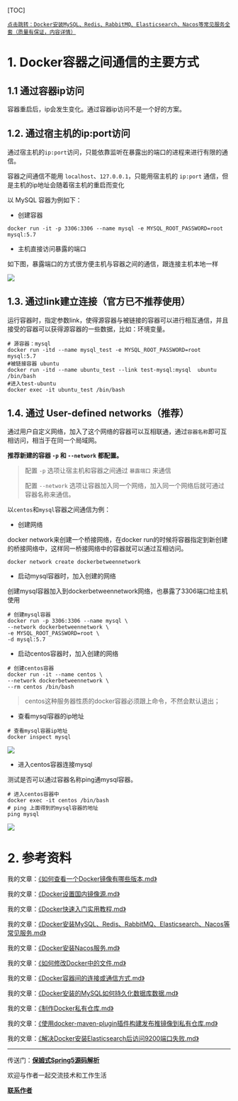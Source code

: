 [TOC]

[`点击跳转：Docker安装MySQL、Redis、RabbitMQ、Elasticsearch、Nacos等常见服务全套（质量有保证，内容详情）`](https://blog.csdn.net/yuchangyuan5237/article/details/130866065)

# 1. Docker容器之间通信的主要方式

## 1.1 通过容器ip访问

容器重启后，ip会发生变化。通过容器ip访问不是一个好的方案。

## 1.2. 通过宿主机的ip:port访问

通过宿主机的`ip:port`访问，只能依靠监听在暴露出的端口的进程来进行有限的通信。

容器之间通信不能用 `localhost`、`127.0.0.1`，只能用宿主机的 `ip:port` 通信，但是主机的ip地址会随着宿主机的重启而变化

以 MySQL 容器为例如下：

* 创建容器

```shell
docker run -it -p 3306:3306 --name mysql -e MYSQL_ROOT_PASSWORD=root mysql:5.7
```

* 主机直接访问暴露的端口

如下图，暴露端口的方式很方便主机与容器之间的通信，跟连接主机本地一样

![](https://firefish-dev-images.oss-cn-hangzhou.aliyuncs.com/dev-images/Snip20230725_1.png)

## 1.3. 通过link建立连接（官方已不推荐使用）

运行容器时，指定参数link，使得源容器与被链接的容器可以进行相互通信，并且接受的容器可以获得源容器的一些数据，比如：环境变量。

```shell
# 源容器：mysql
docker run -itd --name mysql_test -e MYSQL_ROOT_PASSWORD=root mysql:5.7
#被链接容器 ubuntu
docker run -itd --name ubuntu_test --link test-mysql:mysql  ubuntu /bin/bash
#进入test-ubuntu
docker exec -it ubuntu_test /bin/bash
```

## 1.4. 通过 User-defined networks（推荐）

通过用户自定义网络，加入了这个网络的容器可以互相联通，通过`容器名称`即可互相访问，相当于在同一个局域网。

**推荐新建的容器 `-p` 和 `--network` 都配置。**

> 配置 `-p` 选项让宿主机和容器之间通过 `暴露端口` 来通信
>
> 配置 `--network` 选项让容器加入同一个网络，加入同一个网络后就可通过容器名称来通信。

以`centos`和`mysql`容器之间通信为例：

* 创建网络

docker network来创建一个桥接网络，在docker run的时候将容器指定到新创建的桥接网络中，这样同一桥接网络中的容器就可以通过互相访问。

```shell
docker network create dockerbetweennetwork
```

* 启动mysql容器时，加入创建的网络

创建mysql容器加入到dockerbetweennetwork网络，也暴露了3306端口给主机使用

```shell
# 创建mysql容器
docker run -p 3306:3306 --name mysql \
--network dockerbetweennetwork \
-e MYSQL_ROOT_PASSWORD=root \
-d mysql:5.7
```

* 启动centos容器时，加入创建的网络

```shell
# 创建centos容器
docker run -it --name centos \
--network dockerbetweennetwork \
--rm centos /bin/bash
```

> centos这种服务器性质的docker容器必须跟上命令，不然会默认退出；

* 查看mysql容器的ip地址

```shell
# 查看mysql容器ip地址
docker inspect mysql
```

![](https://firefish-dev-images.oss-cn-hangzhou.aliyuncs.com/dev-images/Snip20230802_3.png)

* 进入centos容器连接mysql

测试是否可以通过容器名称ping通mysql容器。

```shell
# 进入centos容器中
docker exec -it centos /bin/bash
# ping 上面得到的mysql容器的地址
ping mysql
```

![](https://firefish-dev-images.oss-cn-hangzhou.aliyuncs.com/dev-images/Snip20230802_4.png)

# 2. 参考资料

我的文章：[《如何查看一个Docker镜像有哪些版本.md》](https://gitee.com/firefish985/article-list/tree/master/Docker)

我的文章：[《Docker设置国内镜像源.md》](https://gitee.com/firefish985/article-list/tree/master/Docker)

我的文章：[《Docker快速入门实用教程.md》](https://gitee.com/firefish985/article-list/tree/master/Docker)

我的文章：[《Docker安装MySQL、Redis、RabbitMQ、Elasticsearch、Nacos等常见服务.md》](https://gitee.com/firefish985/article-list/tree/master/Docker)

我的文章：[《Docker安装Nacos服务.md》](https://gitee.com/firefish985/article-list/tree/master/Docker)

我的文章：[《如何修改Docker中的文件.md》](https://gitee.com/firefish985/article-list/tree/master/Docker)

我的文章：[《Docker容器间的连接或通信方式.md》](https://gitee.com/firefish985/article-list/tree/master/Docker)

我的文章：[《Docker安装的MySQL如何持久化数据库数据.md》](https://gitee.com/firefish985/article-list/tree/master/Docker)

我的文章：[《制作Docker私有仓库.md》](https://gitee.com/firefish985/article-list/tree/master/Docker)

我的文章：[《使用docker-maven-plugin插件构建发布推镜像到私有仓库.md》](https://gitee.com/firefish985/article-list/tree/master/Docker)

我的文章：[《解决Docker安装Elasticsearch后访问9200端口失败.md》](https://gitee.com/firefish985/article-list/tree/master/Docker)

---

传送门：[**保姆式Spring5源码解析**](https://gitee.com/firefish985/spring-framework-deepanalysis/tree/5.1.x#项目介绍)

欢迎与作者一起交流技术和工作生活

[**联系作者**](https://gitee.com/firefish985/spring-framework-deepanalysis/tree/5.1.x#联系作者)
